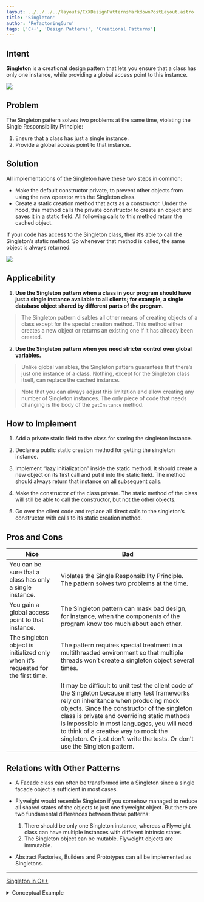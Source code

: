 ```yaml
---
layout: ../../../../layouts/CXXDesignPatternsMarkdownPostLayout.astro
title: 'Singleton'
author: 'RefactoringGuru'
tags: ['C++', 'Design Patterns', 'Creational Patterns']
---
```


## Intent

**Singleton** is a creational design pattern that lets you ensure that a class has only one instance, while providing a global access point to this instance.

![](/images/cxx_design_patterns/Singleton/singleton.png)

## Problem

The Singleton pattern solves two problems at the same time, violating the Single Responsibility Principle:

1. Ensure that a class has just a single instance.
2. Provide a global access point to that instance.

## Solution

All implementations of the Singleton have these two steps in common:

- Make the default constructor private, to prevent other objects from using the new operator with the Singleton class.
- Create a static creation method that acts as a constructor. Under the hood, this method calls the private constructor to create an object and saves it in a static field. All following calls to this method return the cached object.

If your code has access to the Singleton class, then it’s able to call the Singleton’s static method. So whenever that method is called, the same object is always returned.

![](/images/cxx_design_patterns/Singleton/structure-en.png)

## Applicability

1. **Use the Singleton pattern when a class in your program should have just a single instance available to all clients; for example, a single database object shared by different parts of the program.**

> The Singleton pattern disables all other means of creating objects of a class except for the special creation method. This method either creates a new object or returns an existing one if it has already been created.

2. **Use the Singleton pattern when you need stricter control over global variables.**

> Unlike global variables, the Singleton pattern guarantees that there’s just one instance of a class. Nothing, except for the Singleton class itself, can replace the cached instance.

> Note that you can always adjust this limitation and allow creating any number of Singleton instances. The only piece of code that needs changing is the body of the `getInstance` method.

## How to Implement

1. Add a private static field to the class for storing the singleton instance.

2. Declare a public static creation method for getting the singleton instance.

3. Implement “lazy initialization” inside the static method. It should create a new object on its first call and put it into the static field. The method should always return that instance on all subsequent calls.

4. Make the constructor of the class private. The static method of the class will still be able to call the constructor, but not the other objects.

5. Go over the client code and replace all direct calls to the singleton’s constructor with calls to its static creation method.

## Pros and Cons

| Nice                                                                             | Bad                                                                                                                                                                                                                                                                                                                                                                                                       |
| -------------------------------------------------------------------------------- | --------------------------------------------------------------------------------------------------------------------------------------------------------------------------------------------------------------------------------------------------------------------------------------------------------------------------------------------------------------------------------------------------------- |
| You can be sure that a class has only a single instance.                         | Violates the Single Responsibility Principle. The pattern solves two problems at the time.                                                                                                                                                                                                                                                                                                                |
| You gain a global access point to that instance.                                 | The Singleton pattern can mask bad design, for instance, when the components of the program know too much about each other.                                                                                                                                                                                                                                                                               |
| The singleton object is initialized only when it’s requested for the first time. | The pattern requires special treatment in a multithreaded environment so that multiple threads won’t create a singleton object several times.                                                                                                                                                                                                                                                             |
|                                                                                  | It may be difficult to unit test the client code of the Singleton because many test frameworks rely on inheritance when producing mock objects. Since the constructor of the singleton class is private and overriding static methods is impossible in most languages, you will need to think of a creative way to mock the singleton. Or just don’t write the tests. Or don’t use the Singleton pattern. |

## Relations with Other Patterns

- A Facade class can often be transformed into a Singleton since a single facade object is sufficient in most cases.

- Flyweight would resemble Singleton if you somehow managed to reduce all shared states of the objects to just one flyweight object. But there are two fundamental differences between these patterns:

  1. There should be only one Singleton instance, whereas a Flyweight class can have multiple instances with different intrinsic states.
  2. The Singleton object can be mutable. Flyweight objects are immutable.

- Abstract Factories, Builders and Prototypes can all be implemented as Singletons.

---

[Singleton in C++](https://refactoring.guru/design-patterns/singleton/cpp/example#example-1)

<details><summary>Conceptual Example</summary>

```cpp
#include <iostream>
#include <mutex>
#include <string>
#include <thread>

/**
 * The Singleton class defines the `GetInstance` method that serves as an
 * alternative to constructor and lets clients access the same instance of this
 * class over and over.
 */
class Singleton {

  /**
   * The Singleton's constructor/destructor should always be private to
   * prevent direct construction/desctruction calls with the `new`/`delete`
   * operator.
   */
private:
  static Singleton *pinstance_;
  static std::mutex mutex_;

protected:
  Singleton(const std::string value) : value_(value) {}
  ~Singleton() {}
  std::string value_;

public:
  /**
   * Singletons should not be cloneable.
   */
  Singleton(Singleton &other) = delete;
  /**
   * Singletons should not be assignable.
   */
  void operator=(const Singleton &) = delete;
  /**
   * This is the static method that controls the access to the singleton
   * instance. On the first run, it creates a singleton object and places it
   * into the static field. On subsequent runs, it returns the client existing
   * object stored in the static field.
   */

  static Singleton *GetInstance(const std::string &value);
  /**
   * Finally, any singleton should define some business logic, which can be
   * executed on its instance.
   */
  void SomeBusinessLogic() {
    // ...
  }

  std::string value() const { return value_; }
};

/**
 * Static methods should be defined outside the class.
 */

Singleton *Singleton::pinstance_{nullptr};
std::mutex Singleton::mutex_;

/**
 * The first time we call GetInstance we will lock the storage location
 *      and then we make sure again that the variable is null and then we
 *      set the value. RU:
 */
Singleton *Singleton::GetInstance(const std::string &value) {
  std::lock_guard<std::mutex> lock(mutex_);
  if (pinstance_ == nullptr) {
    pinstance_ = new Singleton(value);
  }
  return pinstance_;
}

void ThreadFoo() {
  // Following code emulates slow initialization.
  std::this_thread::sleep_for(std::chrono::milliseconds(1000));
  Singleton *singleton = Singleton::GetInstance("FOO");
  std::cout << singleton->value() << "\n";
}

void ThreadBar() {
  // Following code emulates slow initialization.
  std::this_thread::sleep_for(std::chrono::milliseconds(1000));
  Singleton *singleton = Singleton::GetInstance("BAR");
  std::cout << singleton->value() << "\n";
}

int main() {
  std::cout << "If you see the same value, then singleton was reused (yay!\n"
            << "If you see different values, then 2 singletons were created "
               "(booo!!)\n\n"
            << "RESULT:\n";
  std::thread t1(ThreadFoo);
  std::thread t2(ThreadBar);
  t1.join();
  t2.join();

  return 0;
}
```

</details>
